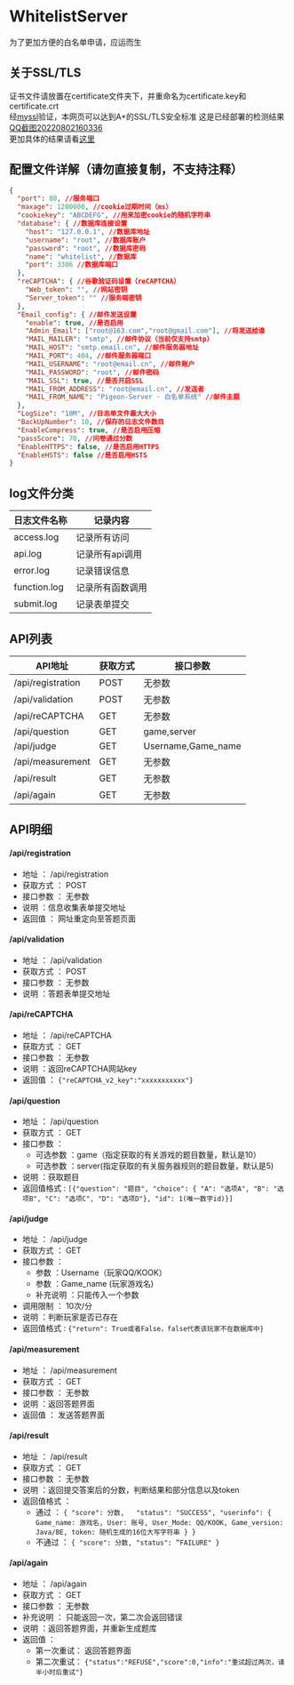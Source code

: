 # WhitelistServer
为了更加方便的白名单申请，应运而生

## 关于SSL/TLS
证书文件请放置在certificate文件夹下，并重命名为certificate.key和certificate.crt  
经[myssl](https://myssl.com/)验证，本网页可以达到A+的SSL/TLS安全标准
这是已经部署的检测结果
 [QQ截图20220802160336](/wiki/182324639-ba589f81-2706-4a6c-a976-0358f0a1b844.png)  
更加具体的结果请看[这里](/wiki/myssl.png)

## 配置文件详解（请勿直接复制，不支持注释）

```json
{
  "port": 80, //服务端口
  "maxage": 1200000, //cookie过期时间（ms）
  "cookiekey": "ABCDEFG", //用来加密cookie的随机字符串
  "database": { //数据库连接设置
    "host": "127.0.0.1", //数据库地址
    "username": "root", //数据库账户
    "password": "root", //数据库密码
    "name": "whitelist", //数据库
    "port": 3306 //数据库端口
  },
  "reCAPTCHA": { //谷歌验证码设置（reCAPTCHA）
    "Web_token": "", //网站密钥
    "Server_token": "" //服务端密钥
  },
  "Email_config": { //邮件发送设置
    "enable": true, //是否启用
    "Admin_Email": ["root@163.com","root@gmail.com"], //将发送给谁
    "MAIL_MAILER": "smtp", //邮件协议（当前仅支持smtp）
    "MAIL_HOST": "smtp.email.cn", //邮件服务器地址
    "MAIL_PORT": 404, //邮件服务器端口
    "MAIL_USERNAME": "root@email.cn", //邮件账户
    "MAIL_PASSWORD": "root", //邮件密码
    "MAIL_SSL": true, //是否开启SSL
    "MAIL_FROM_ADDRESS": "root@email.cn", //发送者
    "MAIL_FROM_NAME": "Pigeon-Server · 白名单系统" //邮件主题
  },
  "LogSize": "10M", //日志单文件最大大小
  "BackUpNumber": 10, //保存的日志文件数目
  "EnableCompress": true, //是否启用压缩
  "passScore": 70, //问卷通过分数
  "EnableHTTPS": false, //是否启用HTTPS
  "EnableHSTS": false //是否启用HSTS
}

```

## log文件分类

| 日志文件名称           | 记录内容          |
| ----------------- | ----------------- |
| access.log | 记录所有访问     |
| api.log   | 记录所有api调用     |
| error.log     | 记录错误信息      | 
| function.log       | 记录所有函数调用      |
| submit.log  | 记录表单提交      | 

## API列表

| API地址           | 获取方式 | 接口参数          |
| ----------------- | -------- | ----------------- |
| /api/registration | POST     | 无参数            |
| /api/validation   | POST     | 无参数            |
| /api/reCAPTCHA    | GET      | 无参数       |
| /api/question     | GET      | game,server       |
| /api/judge        | GET      | Username,Game_name |
| /api/measurement  | GET      | 无参数            |
| /api/result       | GET      | 无参数            |
| /api/again        | GET      | 无参数            |

## API明细

#### **/api/registration**
  * 地址 ： /api/registration
  * 获取方式 ： POST
  * 接口参数 ： 无参数
  * 说明 ：信息收集表单提交地址
  * 返回值 ： 网址重定向至答题页面
#### **/api/validation**
  * 地址 ： /api/validation
  * 获取方式 ： POST
  * 接口参数 ： 无参数
  * 说明 ：答题表单提交地址
#### **/api/reCAPTCHA**
  * 地址 ： /api/reCAPTCHA
  * 获取方式 ： GET
  * 接口参数 ： 无参数
  * 说明 ：返回reCAPTCHA网站key
  * 返回值 ： `{"reCAPTCHA_v2_key":"xxxxxxxxxxx"}`
#### **/api/question**
  * 地址 ： /api/question
  * 获取方式 ： GET
  * 接口参数 ： 
     * 可选参数 ：game（指定获取的有关游戏的题目数量，默认是10）
     * 可选参数 ：server(指定获取的有关服务器规则的题目数量，默认是5)
  * 说明 ：获取题目
  * 返回值格式 : 
  `[{"question": "题目",
    "choice": {
    "A": "选项A",
    "B": "选项B",
    "C": "选项C",
    "D": "选项D"},
    "id": 1(唯一数字id)}]`
#### **/api/judge**
  * 地址 ： /api/judge
  * 获取方式 ： GET
  * 接口参数 ： 
     * 参数 ：Username（玩家QQ/KOOK）
     * 参数 ：Game_name (玩家游戏名)
     * 补充说明 ：只能传入一个参数
  * 调用限制 ： 10次/分
  * 说明 ：判断玩家是否已存在
  * 返回值格式 : `{"return": True或者False，false代表该玩家不在数据库中}`
#### **/api/measurement**
  * 地址 ： /api/measurement
  * 获取方式 ： GET
  * 接口参数 ： 无参数
  * 说明 ：返回答题界面
  * 返回值 ： 发送答题界面
#### **/api/result**
  * 地址 ： /api/result
  * 获取方式 ： GET
  * 接口参数 ： 无参数
  * 说明 ：返回提交答案后的分数，判断结果和部分信息以及token
  * 返回值格式 ： 
    * 通过 ： 
    `{
        "score": 分数,  
        "status": "SUCCESS",
        "userinfo": {
            Game_name: 游戏名,
            User: 账号,
            User_Mode: QQ/KOOK,
            Game_version: Java/BE,
            token: 随机生成的16位大写字符串
        }
    }`
    * 不通过 ：
    `{
        "score": 分数,
        "status": “FAILURE"
    }`
#### **/api/again**
  * 地址 ： /api/again
  * 获取方式 ： GET
  * 接口参数 ： 无参数
  * 补充说明 ： 只能返回一次，第二次会返回错误
  * 说明 ：返回答题界面，并重新生成题库
  * 返回值 ： 
    * 第一次重试： 返回答题界面 
    * 第二次重试： `{"status":"REFUSE","score":0,"info":"重试超过两次，请半小时后重试"}`
